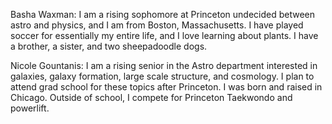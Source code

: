 Basha Waxman: I am a rising sophomore at Princeton undecided between astro and physics, and I am from Boston, Massachusetts. I have played soccer for essentially my entire life, and I love learning about plants. I have a brother, a sister, and two sheepadoodle dogs. 

Nicole Gountanis: I am a rising senior in the Astro department interested in galaxies, galaxy formation, large scale structure, and cosmology. I plan to attend grad school for these topics after Princeton. I was born and raised in Chicago. Outside of school, I compete for Princeton Taekwondo and powerlift. 
